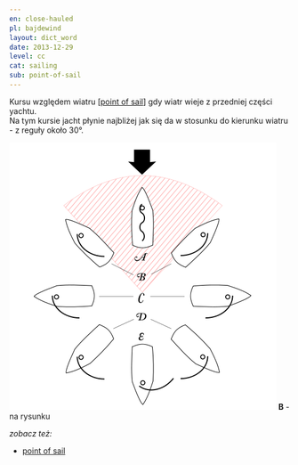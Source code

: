 ```yaml
---
en: close-hauled
pl: bajdewind
layout: dict_word
date: 2013-12-29
level: cc
cat: sailing
sub: point-of-sail
---
```


Kursu względem wiatru [[point of sail](/dict/point-of-sail.html)] gdy wiatr wieje z przedniej części yachtu.  
Na tym kursie jacht płynie najbliżej jak się da w stosunku do kierunku wiatru - z reguły około 30°.

![point of sail](/img/dict/points_of_sail.png)
**B** - na rysunku

*zobacz też:*

* [point of sail](/dict/point-of-sail.html)



